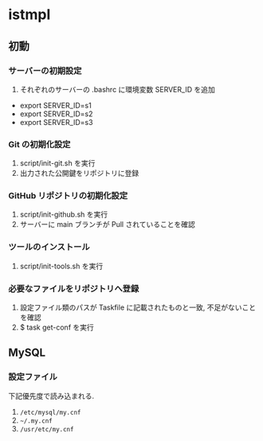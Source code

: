 # istmpl

## 初動

### サーバーの初期設定

1. それぞれのサーバーの .bashrc に環境変数 SERVER_ID を追加
  - export SERVER_ID=s1
  - export SERVER_ID=s2
  - export SERVER_ID=s3

### Git の初期化設定

1. script/init-git.sh を実行
2. 出力された公開鍵をリポジトリに登録

### GitHub リポジトリの初期化設定

1. script/init-github.sh を実行
2. サーバーに main ブランチが Pull されていることを確認

### ツールのインストール

1.  script/init-tools.sh を実行

### 必要なファイルをリポジトリへ登録

1. 設定ファイル類のパスが Taskfile に記載されたものと一致, 不足がないことを確認
2. $ task get-conf を実行

## MySQL

### 設定ファイル

下記優先度で読み込まれる.

1. `/etc/mysql/my.cnf`
2. `~/.my.cnf`
3. `/usr/etc/my.cnf`